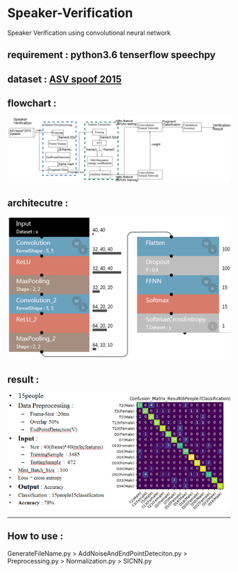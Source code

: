 # Speaker-Verification
Speaker Verification using convolutional neural network

## requirement : python3.6 tenserflow speechpy

## dataset : [ASV spoof 2015](https://drive.google.com/open?id=10iM40Z2WVLTBZ_QxSYpmdCiHNR7-K6oz)

## flowchart : 
![](/image/flowchart.png)

## architecutre :  
![](/image/architecture.png)

## result : 
![](/image/result.PNG)

***

## How to use : 
GenerateFileName.py > AddNoiseAndEndPointDeteciton.py > Preprocessing.py > Normalization.py > SICNN.py
